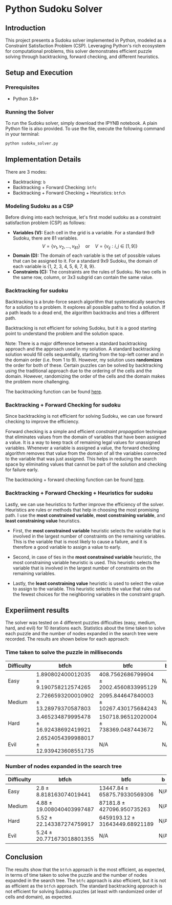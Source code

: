 # Python Sudoku Solver

## Introduction

This project presents a Sudoku solver implemented in Python, modeled as a Constraint Satisfaction Problem (CSP). Leveraging Python's rich ecosystem for computational problems, this solver demonstrates efficient puzzle solving through backtracking, forward checking, and different heuristics.

## Setup and Execution

### Prerequisites

- Python 3.8+

### Running the Solver

To run the Sudoku solver, simply download the IPYNB notebook. A plain Python file is also provided. To use the file, execute the following command in your terminal:

```bash
python sudoku_solver.py
```

## Implementation Details

There are 3 modes:

- Backtracking: `b`
- Backtracking + Forward Checking: `btfc`
- Backtracking + Forward Checking + Heuristics: `btfch`

### Modeling Sudoku as a CSP

Before diving into each technique, let's first model sudoku as a constraint satisfaction problem (CSP) as follows:

- **Variables (V):** Each cell in the grid is a variable. For a standard 9x9 Sudoku, there are 81 variables. $$V = \{v_1, v_2, \ldots, v_{81}\} \quad \text{or} \quad V = \{v_{ij}: i, j \in [1, 9]\}$$
- **Domain (D):** The domain of each variable is the set of possible values that can be assigned to it. For a standard 9x9 Sudoku, the domain of each variable is {1, 2, 3, 4, 5, 6, 7, 8, 9}.
- **Constraints (C):** The constraints are the rules of Sudoku. No two cells in the same row, column, or 3x3 subgrid can contain the same value.

### Backtracking for sudoku

Backtracking is a brute-force search algorithm that systematically searches for a solution to a problem. It explores all possible paths to find a solution. If a path leads to a dead end, the algorithm backtracks and tries a different path.

Backtracking is not efficient for solving Sudoku, but it is a good starting point to understand the problem and the solution space.

Note: There is a major difference between a standard backtracking approach and the approach used in my solution. A standard backtracking solution would fill cells sequentially, starting from the top-left corner and in the domain order (i.e. from 1 to 9). However, my solution uses **randomizes** the order for both of these. Certain puzzles can be solved by backtracking using the traditional approach due to the ordering of the cells and the domain. However, randomizing the order of the cells and the domain makes the problem more challenging.

The backtracking function can be found [here]().

### Backtracking + Forward Checking for sudoku

Since backtracking is not efficient for solving Sudoku, we can use forward checking to improve the efficiency.

Forward checking is a simple and efficient _constraint propagation_ technique that eliminates values from the domain of variables that have been assigned a value. It is a way to keep track of remaining legal values for unassigned variables. Whenever a variable is assigned a value, the forward checking algorithm removes that value from the domain of all the variables connected to the variable that was just assigned. This helps in reducing the search space by eliminating values that cannot be part of the solution and checking for failure early.

The backtracking + forward checking function can be found [here]().

### Backtracking + Forward Checking + Heuristics for sudoku

Lastly, we can use heuristics to further improve the efficiency of the solver. Heuristics are rules or methods that help in choosing the most promising path. I use the **most constrained variable**, **most constraining variable**, and **least constraining value** heuristics.

- First, the **most constrained variable** heuristic selects the variable that is involved in the largest number of constraints on the remaining variables. This is the variable that is most likely to cause a failure, and it is therefore a good variable to assign a value to early.

- Second, in case of ties in the **most constrained variable** heuristic, the most constraining variable heuristic is used. This heuristic selects the variable that is involved in the largest number of constraints on the remaining variables.

- Lastly, the **least constraining value** heuristic is used to select the value to assign to the variable. This heuristic selects the value that rules out the fewest choices for the neighboring variables in the constraint graph.

## Experiiment results

The solver was tested on 4 different puzzles difficulties (easy, medium, hard, and evil) for 10 iterations each. Statistics about the time taken to solve each puzzle and the number of nodes expanded in the search tree were recorded. The results are shown below for each approach:

### Time taken to solve the puzzle in milliseconds

| Difficulty | btfch                                   | btfc                                   | b   |
| ---------- | --------------------------------------- | -------------------------------------- | --- |
| Easy       | 1.890802400012035 ± 9.190758212574265   | 408.7562686799904 ± 2002.4560833995129 | N/A |
| Medium     | 2.7266593200010902 ± 13.28979370587803  | 2095.844647840003 ± 10267.430175684243 | N/A |
| Hard       | 3.465234879995478 ± 16.92438692419921   | 150718.96512020004 ± 738369.0487443672 | N/A |
| Evil       | 2.6524054399988017 ± 12.939423608551735 | N/A                                    | N/A |

### Number of nodes expanded in the search tree

| Difficulty | btfch                     | btfc                           | b   |
| ---------- | ------------------------- | ------------------------------ | --- |
| Easy       | 2.8 ± 8.818163074019441   | 13447.84 ± 65875.79330569306   | N/A |
| Medium     | 4.88 ± 19.008040403997487 | 87181.8 ± 427096.950735263     | N/A |
| Hard       | 5.52 ± 22.143387274759917 | 6459193.12 ± 31643449.68921189 | N/A |
| Evil       | 5.24 ± 20.771673018801355 | N/A                            | N/A |

## Conclusion

The results show that the `btfch` approach is the most efficient, as expected, in terms of time taken to solve the puzzle and the number of nodes expanded in the search tree. The `btfc` approach is also efficient, but it is not as efficient as the `btfch` approach. The standard backtracking approach is not efficient for solving Sudoku puzzles (at least with randomized order of cells and domain), as expected.
